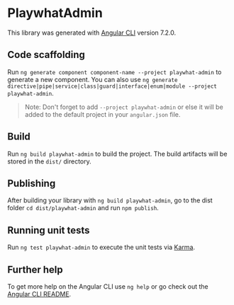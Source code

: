 # PlaywhatAdmin

This library was generated with [Angular CLI](https://github.com/angular/angular-cli) version 7.2.0.

## Code scaffolding

Run `ng generate component component-name --project playwhat-admin` to generate a new component. You can also use `ng generate directive|pipe|service|class|guard|interface|enum|module --project playwhat-admin`.

> Note: Don't forget to add `--project playwhat-admin` or else it will be added to the default project in your `angular.json` file.

## Build

Run `ng build playwhat-admin` to build the project. The build artifacts will be stored in the `dist/` directory.

## Publishing

After building your library with `ng build playwhat-admin`, go to the dist folder `cd dist/playwhat-admin` and run `npm publish`.

## Running unit tests

Run `ng test playwhat-admin` to execute the unit tests via [Karma](https://karma-runner.github.io).

## Further help

To get more help on the Angular CLI use `ng help` or go check out the [Angular CLI README](https://github.com/angular/angular-cli/blob/master/README.md).
